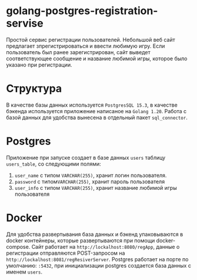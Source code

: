 # golang-postgres-registration-servise
Простой сервис регистрации пользователей. Небольшой веб сайт
предлагает зпрегистрироваться и ввести любимую игру. Если пользователь 
был ранее зарегистрирован, сайт выведет соответствующее сообщение и название
любимой игры, которое было указано при регистрации.

# Структура 
В качестве базы данных используется `PostgresSQL 15.3`, в качестве 
бэкенда используется приложение написаное на `Golang 1.20`. Работа с базой данных
для удобства вынесена в отдельный пакет `sql_connector`.

# Postgres
Приложение при запуске создает в базе данных `users` таблицу `users_table`, со 
следующими полями:
1. `user_name` с типом `VARCHAR(255)`, хранит логин пользователя.
2. `password` с типом`VARCHAR(255)`, хранит пароль пользователя
3. `user_info` с типом `VARCHAR(255)`, хранит название любимой игры пользователя

# Docker
Для удобства развертывания база данных и бэкенд упаковываются в docker контейнеры,
которые развертываются при помощи docker-compose. Сайт работает на `http://lockalhost:8080/regApp`,
данные о регистрации отправляются POST-запросом на `http://lockalhost:8081/regResiverServer`.
Postgres работает на порте по умолчанию: `:5432`, при инициализации postgres создается база данных 
с именем `users`.
